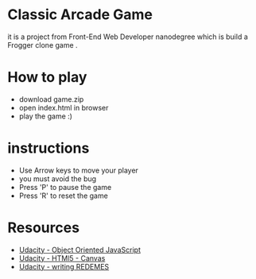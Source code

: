 # Classic Arcade Game
it is a project from  Front-End Web Developer nanodegree which is build a Frogger clone game . 

# How to play 
- download game.zip 
- open index.html in browser 
- play the game :)

# instructions
- Use Arrow keys to move your player
-   you must avoid the bug 
 - Press 'P' to pause the game
 - Press 'R' to reset the game
 
# Resources
- [Udacity - Object Oriented JavaScript](https://classroom.udacity.com/courses/ud015/lessons/2794468541/concepts/29567288260923)
- [Udacity - HTMl5 - Canvas](https://classroom.udacity.com/nanodegrees/nd001/parts/00113454010/modules/269645859775461/lessons/3163218691/concepts/31699688190923)
- [Udacity - writing REDEMES](https://classroom.udacity.com/nanodegrees/nd001/parts/00113454010/modules/269645859775462/lessons/5338568539/concepts/53317786070923#)

